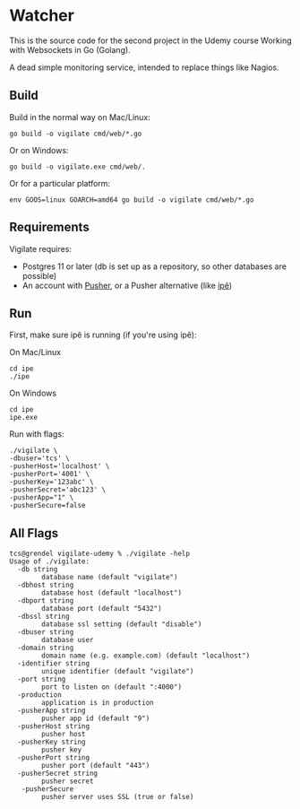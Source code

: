 # Watcher

This is the source code for the second project in the Udemy course Working with Websockets in Go (Golang).

A dead simple monitoring service, intended to replace things like Nagios.

## Build

Build in the normal way on Mac/Linux:

```
go build -o vigilate cmd/web/*.go
```

Or on Windows:

```
go build -o vigilate.exe cmd/web/.
```

Or for a particular platform:

```
env GOOS=linux GOARCH=amd64 go build -o vigilate cmd/web/*.go
```

## Requirements

Vigilate requires:

-   Postgres 11 or later (db is set up as a repository, so other databases are possible)
-   An account with [Pusher](https://pusher.com/), or a Pusher alternative
    (like [ipê](https://github.com/dimiro1/ipe))

## Run

First, make sure ipê is running (if you're using ipê):

On Mac/Linux

```
cd ipe
./ipe
```

On Windows

```
cd ipe
ipe.exe
```

Run with flags:

```
./vigilate \
-dbuser='tcs' \
-pusherHost='localhost' \
-pusherPort='4001' \
-pusherKey='123abc' \
-pusherSecret='abc123' \
-pusherApp="1" \
-pusherSecure=false
```

## All Flags

```
tcs@grendel vigilate-udemy % ./vigilate -help
Usage of ./vigilate:
  -db string
        database name (default "vigilate")
  -dbhost string
        database host (default "localhost")
  -dbport string
        database port (default "5432")
  -dbssl string
        database ssl setting (default "disable")
  -dbuser string
        database user
  -domain string
        domain name (e.g. example.com) (default "localhost")
  -identifier string
        unique identifier (default "vigilate")
  -port string
        port to listen on (default ":4000")
  -production
        application is in production
  -pusherApp string
        pusher app id (default "9")
  -pusherHost string
        pusher host
  -pusherKey string
        pusher key
  -pusherPort string
        pusher port (default "443")
  -pusherSecret string
        pusher secret
   -pusherSecure
        pusher server uses SSL (true or false)
```
